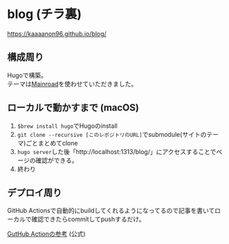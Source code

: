 
# blog (チラ裏)

https://kaaaanon96.github.io/blog/

## 構成周り

Hugoで構築。  
テーマは[Mainroad](https://github.com/Vimux/Mainroad)を使わせていただきました。

## ローカルで動かすまで (macOS)

1. `$brew install hugo`でHugoのinstall
2. `git clone --recursive [このレポジトリのURL]`でsubmodule(サイトのテーマ)ごとまとめてclone
3. `hugo server`した後「http://localhost:1313/blog/」にアクセスすることでページの確認ができる。
4. 終わり

## デプロイ周り

GitHub Actionsで自動的にbuildしてくれるようになってるので記事を書いてローカルで確認できたらcommitしてpushするだけ。

[GutHub Actionの参考](https://gohugo.io/hosting-and-deployment/hosting-on-github/#readout) (公式)

